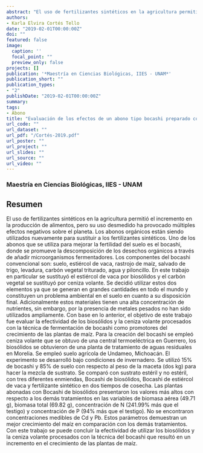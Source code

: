 ```yaml
---
abstract: "El uso de fertilizantes sintéticos en la agricultura permitió el incremento en la producción de alimentos, pero su uso desmedido ha provocado múltiples efectos negativos sobre el planeta. Los abonos orgánicos están siendo utilizados nuevamente para sustituir a los fertilizantes sintéticos. Uno de los abonos que se utiliza para mejorar la fertilidad del suelo es el bocashi, donde se promueve la descomposición de los desechos orgánicos a través de añadir microorganismos fermentadores. Los componentes del bocashi convencional son: suelo, estiércol de vaca, rastrojo de maíz, salvado de trigo, levadura, carbón vegetal triturado, agua y piloncillo. En este trabajo en particular se sustituyó el estiércol de vaca por biosólidos y el carbón vegetal se sustituyó por ceniza volante. Se decidió utilizar estos dos elementos ya que se generan en grandes cantidades en todo el mundo y constituyen un problema ambiental en el suelo en cuanto a su disposición final. Adicionalmente estos materiales tienen una alta concentración de nutrientes, sin embargo, por la presencia de metales pesados no han sido utilizados ampliamente. Con base en lo anterior, el objetivo de este trabajo fue evaluar la efectividad de los biosólidos y la ceniza volante procesados con la técnica de fermentación de bocashi como promotores del crecimiento de las plantas de maíz. Para la creación del bocashi se empleó ceniza volante que se obtuvo de una central termoeléctrica en Guerrero, los biosólidos se obtuvieron de una planta de tratamiento de aguas residuales en Morelia. Se empleó suelo agrícola de Undameo, Michoacán. El experimento se desarrolló bajo condiciones de invernadero. Se utilizó 15% de bocashi y 85% de suelo con respecto al peso de la maceta (dos kg) para hacer la mezcla de sustrato. Se comparó con sustrato estéril y no estéril, con tres diferentes enmiendas, Bocashi de biosólidos, Bocashi de estiércol de vaca y fertilizante sintético en dos tiempos de cosecha. Las plantas abonadas con Bocashi de biosólidos presentaron los valores más altos con respecto a los demás tratamientos en las variables de biomasa aérea (49.71 g), biomasa total (69.82 g), concentración de N (241.99% más que el testigo) y concentración de P (94% más que el testigo). No se encontraron concentraciones medibles de Cd y Pb. Estos parámetros demuestran un mejor crecimiento del maíz en comparación con los demás tratamientos. Con este trabajo se puede concluir la efectividad de utilizar los biosólidos y la ceniza volante procesados con la técnica del bocashi que resultó en un incremento en el crecimiento de las plantas de maíz."
authors:
- Karla Elvira Cortés Tello 
date: "2019-02-01T00:00:00Z"
doi: ""
featured: false
image:
  caption: ''
  focal_point: ""
  preview_only: false
projects: []
publication: '*Maestría en Ciencias Biológicas, IIES - UNAM*'
publication_short: ""
publication_types:
- "2"
publishDate: "2019-02-01T00:00:00Z"
summary: 
tags:
- Abono
title: "Evaluación de los efectos de un abono tipo bocashi preparado con ceniza volante y biosólidos en el crecimiento del cultivo de maíz (Zea mays)"
url_code: ""
url_dataset: ""
url_pdf: "/Cortés-2019.pdf"
url_poster: ""
url_project: ""
url_slides: ""
url_source: ""
url_video: ""
---
```

### Maestría en Ciencias Biológicas, IIES - UNAM

## Resumen
El uso de fertilizantes sintéticos en la agricultura permitió el incremento en la producción de alimentos, pero su uso desmedido ha provocado múltiples efectos negativos sobre el planeta. Los abonos orgánicos están siendo utilizados nuevamente para sustituir a los fertilizantes sintéticos. Uno de los abonos que se utiliza para mejorar la fertilidad del suelo es el bocashi, donde se promueve la descomposición de los desechos orgánicos a través de añadir microorganismos fermentadores. Los componentes del bocashi convencional son: suelo, estiércol de vaca, rastrojo de maíz, salvado de trigo, levadura, carbón vegetal triturado, agua y piloncillo. En este trabajo en particular se sustituyó el estiércol de vaca por biosólidos y el carbón vegetal se sustituyó por ceniza volante. Se decidió utilizar estos dos elementos ya que se generan en grandes cantidades en todo el mundo y constituyen un problema ambiental en el suelo en cuanto a su disposición final. Adicionalmente estos materiales tienen una alta concentración de nutrientes, sin embargo, por la presencia de metales pesados no han sido utilizados ampliamente. Con base en lo anterior, el objetivo de este trabajo fue evaluar la efectividad de los biosólidos y la ceniza volante procesados con la técnica de fermentación de bocashi como promotores del crecimiento de las plantas de maíz. Para la creación del bocashi se empleó ceniza volante que se obtuvo de una central termoeléctrica en Guerrero, los biosólidos se obtuvieron de una planta de tratamiento de aguas residuales en Morelia. Se empleó suelo agrícola de Undameo, Michoacán. El experimento se desarrolló bajo condiciones de invernadero. Se utilizó 15% de bocashi y 85% de suelo con respecto al peso de la maceta (dos kg) para hacer la mezcla de sustrato. Se comparó con sustrato estéril y no estéril, con tres diferentes enmiendas, Bocashi de biosólidos, Bocashi de estiércol de vaca y fertilizante sintético en dos tiempos de cosecha. Las plantas abonadas con Bocashi de biosólidos presentaron los valores más altos con respecto a los demás tratamientos en las variables de biomasa aérea (49.71 g), biomasa total (69.82 g), concentración de N (241.99% más que el testigo) y concentración de P (94% más que el testigo). No se encontraron concentraciones medibles de Cd y Pb. Estos parámetros demuestran un mejor crecimiento del maíz en comparación con los demás tratamientos. Con este trabajo se puede concluir la efectividad de utilizar los biosólidos y la ceniza volante procesados con la técnica del bocashi que resultó en un incremento en el crecimiento de las plantas de maíz.